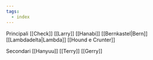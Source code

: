 ```yaml
---
tags:
  - index
---
```

Principali
[[Check]]
[[Larry]]
[[Hanabi]]
[[Bernkastel|Bern]]
[[Lambdadelta|Lambda]]
[[Hound e Crunter]]


Secondari
[[Hanyuu]]
[[Terry]]
[[Gerry]]

